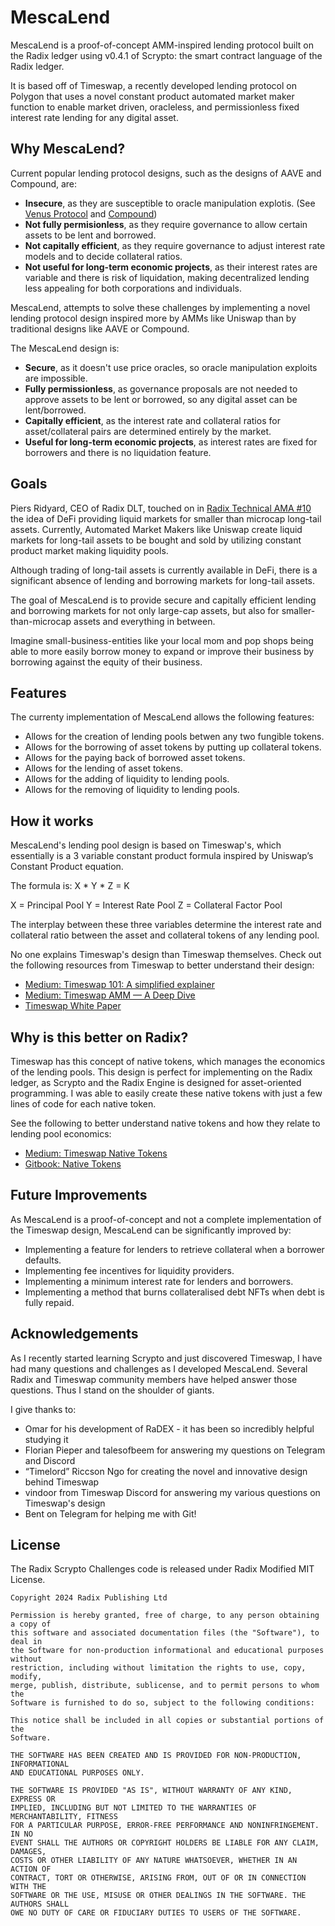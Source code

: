 # MescaLend

MescaLend is a proof-of-concept AMM-inspired lending protocol built on the Radix ledger using v0.4.1 of Scrypto: the smart contract language of the Radix ledger. 

It is based off of Timeswap, a recently developed lending protocol on Polygon that uses a novel constant product automated market maker function to enable market driven, oracleless, and permissionless fixed interest rate lending for any digital asset. 

## Why MescaLend?

Current popular lending protocol designs, such as the designs of AAVE and Compound, are: 
  * **Insecure**, as they are susceptible to oracle manipulation explotis. (See [Venus Protocol](https://quillhashteam.medium.com/200-m-venus-protocol-hack-analysis-b044af76a1ae) and [Compound](https://cryptobriefing.com/compound-user-liquidated-49-million-price-oracle-blamed/))
  * **Not fully permisionless**, as they require governance to allow certain assets to be lent and borrowed. 
  * **Not capitally efficient**, as they require governance to adjust interest rate models and to decide collateral ratios.
  * **Not useful for long-term economic projects**, as their interest rates are variable and there is risk of liquidation, making decentralized lending less appealing for both corporations and individuals.  

MescaLend, attempts to solve these challenges by implementing a novel lending protocol design inspired more by AMMs like Uniswap than by traditional designs like AAVE or Compound.

The MescaLend design is: 
  * **Secure**, as it doesn't use price oracles, so oracle manipulation exploits are impossible. 
  * **Fully permissionless**, as governance proposals are not needed to approve assets to be lent or borrowed, so any digital asset can be lent/borrowed.
  * **Capitally efficient**, as the interest rate and collateral ratios for asset/collateral pairs are determined entirely by the market.
  * **Useful for long-term economic projects**, as interest rates are fixed for borrowers and there is no liquidation feature. 


## Goals
Piers Ridyard, CEO of Radix DLT, touched on in [Radix Technical AMA #10](https://youtu.be/OHCNZDKMjRk?t=2552) the idea of DeFi providing liquid markets for smaller than microcap long-tail assets. Currently, Automated Market Makers like Uniswap create liquid markets for long-tail assets to be bought and sold by utilizing constant product market making liquidity pools. 

Although trading of long-tail assets is currently available in DeFi, there is a significant absence of lending and borrowing markets for long-tail assets. 

The goal of MescaLend is to provide secure and capitally efficient lending and borrowing markets for not only large-cap assets, but also for smaller-than-microcap assets and everything in between. 

Imagine small-business-entities like your local mom and pop shops being able to more easily borrow money to expand or improve their business by borrowing against the equity of their business. 


## Features

The currenty implementation of MescaLend allows the following features:
 * Allows for the creation of lending pools betwen any two fungible tokens. 
 * Allows for the borrowing of asset tokens by putting up collateral tokens. 
 * Allows for the paying back of borrowed asset tokens. 
 * Allows for the lending of asset tokens. 
 * Allows for the adding of liquidity to lending pools.
 * Allows for the removing of liquidity to lending pools.

## How it works

MescaLend's lending pool design is based on Timeswap's, which essentially is a 3 variable constant product formula inspired by Uniswap’s Constant Product equation. 

The formula is:  X * Y * Z = K

X = Principal Pool
Y = Interest Rate Pool
Z = Collateral Factor Pool

The interplay between these three variables determine the interest rate and collateral ratio between the asset and collateral tokens of any lending pool.

No one explains Timeswap's design than Timeswap themselves. Check out the following resources from Timeswap to better understand their design: 
 * [Medium: Timeswap 101: A simplified explainer](https://medium.com/timeswap/timeswap-101-a-simplified-explainer-fe098a2ec378)
 * [Medium: Timeswap AMM — A Deep Dive](https://medium.com/timeswap/timeswap-amm-a-deep-dive-1293e57bb10f)
 * [Timeswap White Paper](https://timeswap.io/whitepaper.pdf)

## Why is this better on Radix? 

Timeswap has this concept of native tokens, which manages the economics of the lending pools. This design is perfect for implementing on the Radix ledger, as Scrypto and the Radix Engine is designed for asset-oriented programming. I was able to easily create these native tokens with just a few lines of code for each native token. 

See the following to better understand native tokens and how they relate to lending pool economics:
 * [Medium: Timeswap Native Tokens](https://medium.com/timeswap/timeswap-native-tokens-50a5da587be0)
 * [Gitbook: Native Tokens](https://timeswap.gitbook.io/timeswap/getting-started/tokens)

## Future Improvements

As MescaLend is a proof-of-concept and not a complete implementation of the Timeswap design, MescaLend can be significantly improved by: 
 * Implementing a feature for lenders to retrieve collateral when a borrower defaults.
 * Implementing fee incentives for liquidity providers.
 * Implementing a minimum interest rate for lenders and borrowers. 
 * Implementing a method that burns collateralised debt NFTs when debt is fully repaid. 

## Acknowledgements

As I recently started learning Scrypto and just discovered Timeswap, I have had many questions and challenges as I developed MescaLend. Several Radix and Timeswap community members have helped answer those questions. Thus I stand on the shoulder of giants. 

I give thanks to: 
 * Omar for his development of RaDEX - it has been so incredibly helpful studying it
 * Florian Pieper and talesofbeem for answering my questions on Telegram and Discord
 * “Timelord” Riccson Ngo for creating the novel and innovative design behind Timeswap
 * vindoor from Timeswap Discord for answering my various questions on Timeswap's design
 * Bent on Telegram for helping me with Git!



## License

The Radix Scrypto Challenges code is released under Radix Modified MIT License.

    Copyright 2024 Radix Publishing Ltd

    Permission is hereby granted, free of charge, to any person obtaining a copy of
    this software and associated documentation files (the "Software"), to deal in
    the Software for non-production informational and educational purposes without
    restriction, including without limitation the rights to use, copy, modify,
    merge, publish, distribute, sublicense, and to permit persons to whom the
    Software is furnished to do so, subject to the following conditions:

    This notice shall be included in all copies or substantial portions of the
    Software.

    THE SOFTWARE HAS BEEN CREATED AND IS PROVIDED FOR NON-PRODUCTION, INFORMATIONAL
    AND EDUCATIONAL PURPOSES ONLY.

    THE SOFTWARE IS PROVIDED "AS IS", WITHOUT WARRANTY OF ANY KIND, EXPRESS OR
    IMPLIED, INCLUDING BUT NOT LIMITED TO THE WARRANTIES OF MERCHANTABILITY, FITNESS
    FOR A PARTICULAR PURPOSE, ERROR-FREE PERFORMANCE AND NONINFRINGEMENT. IN NO
    EVENT SHALL THE AUTHORS OR COPYRIGHT HOLDERS BE LIABLE FOR ANY CLAIM, DAMAGES,
    COSTS OR OTHER LIABILITY OF ANY NATURE WHATSOEVER, WHETHER IN AN ACTION OF
    CONTRACT, TORT OR OTHERWISE, ARISING FROM, OUT OF OR IN CONNECTION WITH THE
    SOFTWARE OR THE USE, MISUSE OR OTHER DEALINGS IN THE SOFTWARE. THE AUTHORS SHALL
    OWE NO DUTY OF CARE OR FIDUCIARY DUTIES TO USERS OF THE SOFTWARE.

